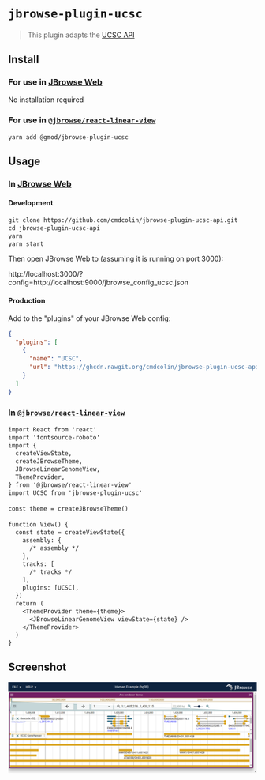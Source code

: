 # `jbrowse-plugin-ucsc`

> This plugin adapts the [UCSC API](https://genome.ucsc.edu/goldenPath/help/api.html)

## Install

### For use in [JBrowse Web](https://jbrowse.org/jb2/docs/quickstart_web)

No installation required

### For use in [`@jbrowse/react-linear-view`](https://www.npmjs.com/package/@jbrowse/react-linear-genome-view)

```
yarn add @gmod/jbrowse-plugin-ucsc
```

## Usage

### In [JBrowse Web](https://jbrowse.org/jb2/docs/quickstart_web)

#### Development

```
git clone https://github.com/cmdcolin/jbrowse-plugin-ucsc-api.git
cd jbrowse-plugin-ucsc-api
yarn
yarn start
```

Then open JBrowse Web to (assuming it is running on port 3000):

http://localhost:3000/?config=http://localhost:9000/jbrowse_config_ucsc.json

#### Production

Add to the "plugins" of your JBrowse Web config:

```json
{
  "plugins": [
    {
      "name": "UCSC",
      "url": "https://ghcdn.rawgit.org/cmdcolin/jbrowse-plugin-ucsc-api/master/rawgit/jbrowse-plugin-ucsc.umd.production.min.js"
    }
  ]
}
```

### In [`@jbrowse/react-linear-view`](https://www.npmjs.com/package/@jbrowse/react-linear-genome-view)

```tsx
import React from 'react'
import 'fontsource-roboto'
import {
  createViewState,
  createJBrowseTheme,
  JBrowseLinearGenomeView,
  ThemeProvider,
} from '@jbrowse/react-linear-view'
import UCSC from 'jbrowse-plugin-ucsc'

const theme = createJBrowseTheme()

function View() {
  const state = createViewState({
    assembly: {
      /* assembly */
    },
    tracks: [
      /* tracks */
    ],
    plugins: [UCSC],
  })
  return (
    <ThemeProvider theme={theme}>
      <JBrowseLinearGenomeView viewState={state} />
    </ThemeProvider>
  )
}
```

## Screenshot

![](img/1.png)
